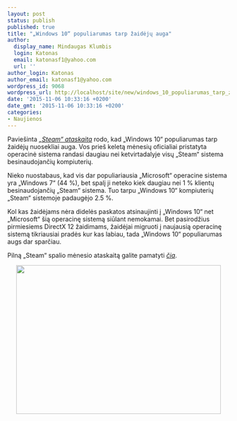 ```yaml
---
layout: post
status: publish
published: true
title: "„Windows 10“ populiarumas tarp žaidėjų auga"
author:
  display_name: Mindaugas Klumbis
  login: Katonas
  email: katonasf1@yahoo.com
  url: ''
author_login: Katonas
author_email: katonasf1@yahoo.com
wordpress_id: 9068
wordpress_url: http://localhost/site/new/windows_10_populiarumas_tarp_zaideju_auga/
date: '2015-11-06 10:33:16 +0200'
date_gmt: '2015-11-06 10:33:16 +0200'
categories:
- Naujienos
---
```

<p>
	Pavie&scaron;inta <em><a href="http://store.steampowered.com/hwsurvey">&bdquo;Steam&ldquo; ataskaita</a></em> rodo, kad &bdquo;Windows 10&ldquo; populiarumas tarp žaidėjų nuosekliai auga. Vos prie&scaron; keletą mėnesių oficialiai pristatyta operacinė sistema randasi daugiau nei ketvirtadalyje visų &bdquo;Steam&ldquo; sistema besinaudojančių kompiuterių.</p>
<p>
	Nieko nuostabaus, kad vis dar populiariausia &bdquo;Microsoft&ldquo; operacine sistema yra &bdquo;Windows 7&ldquo; (44 %), bet spalį ji neteko kiek daugiau nei 1 % klientų besinaudojančių &bdquo;Steam&ldquo; sistema. Tuo tarpu &bdquo;Windows 10&ldquo; kompiuterių &bdquo;Steam&ldquo; sistemoje padaugėjo 2.5 %.</p>
<p>
	Kol kas žaidėjams nėra didelės paskatos atsinaujinti į &bdquo;Windows 10&ldquo; net &bdquo;Microsoft&ldquo; &scaron;ią operacinę sistemą siūlant nemokamai. Bet pasirodžius pirmiesiems DirectX 12 žaidimams, žaidėjai migruoti į naujausią operacinę sistemą tikriausiai pradės kur kas labiau, tada &bdquo;Windows 10&ldquo; populiarumas augs dar sparčiau.</p>
<p>
	Pilną&nbsp;&bdquo;Steam&ldquo; spalio mėnesio ataskaitą galite pamatyti <em><a href="http://store.steampowered.com/hwsurvey">čia</a></em>.</p>
<p style="text-align: center;">
	<a href="http://technews.lt/userfiles/steam all os.PNG"><img alt="" src="http://technews.lt/userfiles/steam all os.PNG" style="width: 464px; height: 337px;" /></a></p>
